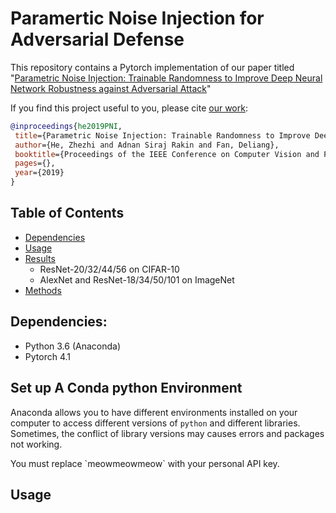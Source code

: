 # Paramertic Noise Injection for Adversarial Defense

This repository contains a Pytorch implementation of our paper titled "[Parametric Noise Injection: Trainable Randomness to Improve Deep Neural Network Robustness against Adversarial Attack]()"

If you find this project useful to you, please cite [our work]():

```bibtex
@inproceedings{he2019PNI,
 title={Parametric Noise Injection: Trainable Randomness to Improve Deep Neural Network Robustness against Adversarial Attack},
 author={He, Zhezhi and Adnan Siraj Rakin and Fan, Deliang},
 booktitle={Proceedings of the IEEE Conference on Computer Vision and Pattern Recognition},
 pages={},
 year={2019}
}
```

## Table of Contents
  
- [Dependencies](#Dependencies )
- [Usage](#Usage )
- [Results](#Results )
  - ResNet-20/32/44/56 on CIFAR-10
  - AlexNet and ResNet-18/34/50/101 on ImageNet
- [Methods](#Methods )
  
  
## Dependencies:
  
  
* Python 3.6 (Anaconda)
* Pytorch 4.1
  
## Set up A Conda python Environment
Anaconda allows you to have different environments installed on your computer to access different versions of `python` and different libraries. Sometimes, the conflict of library versions may causes errors and packages not working.

<!-- Use class="notice" for blue notes, class="warning" for red warnings, and class="success" for green notes. -->

<div class="Notice">
You must replace `meowmeowmeow` with your personal API key.
</div>
  
  
## Usage

